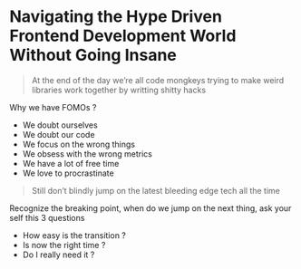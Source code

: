 Navigating the Hype Driven Frontend Development World Without Going Insane
==========================================================================

> At the end of the day we’re all code mongkeys trying to make weird libraries work together by writting shitty hacks

Why we have FOMOs ?

-	We doubt ourselves
-	We doubt our code
-	We focus on the wrong things
-	We obsess with the wrong metrics
-	We have a lot of free time
-	We love to procrastinate

> Still don’t blindly jump on the latest bleeding edge tech all the time

Recognize the breaking point, when do we jump on the next thing, ask your self this 3 questions

-	How easy is the transition ?
-	Is now the right time ?
-	Do I really need it ?
